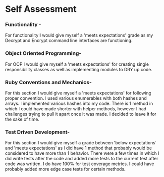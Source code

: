 # Self Assessment

### Functionality -
  For functionality I would give myself a 'meets expectations' grade as my Decrypt and Encrypt command line interfaces are functioning.

### Object Oriented Programming-
  For OOP I would give myself a 'meets expectations' for creating single responsibility classes as well as implementing modules to DRY up code.  

### Ruby Conventions and Mechanics-
  For this section I would give myself a 'meets expectations' for following proper convention.  I used various enumerables with both hashes and arrays.  I implemented various hashes into my code.  There is 1 method in which I could have made shorter with helper methods, however I had challenges trying to pull it apart once it was made.  I decided to leave it for the sake of time.

### Test Driven Development-
  For this section I would give myself a grade between 'below expectations' and 'meets expectations' as I did have 1 method that probably would be considered to have more than 1 behavior.  There were a few times in which I did write tests after the code and added more tests to the current test after code was written.  I do have 100% for test coverage metrics.  I could have probably added more edge case tests for certain methods.   
